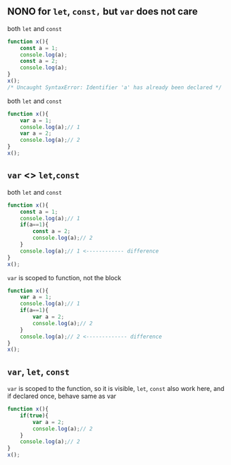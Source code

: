

## NONO for `let`, `const,` but `var` does not care

both `let` and `const`
```js
function x(){
	const a = 1;
	console.log(a);
	const a = 2;
	console.log(a);
}
x();
/* Uncaught SyntaxError: Identifier 'a' has already been declared */ 
```
both `let` and `const`
```js
function x(){
	var a = 1;
	console.log(a);// 1
	var a = 2;
	console.log(a);// 2
}
x();
```



## `var`  <> `let`,`const`

both `let` and `const`

```js
function x(){
	const a = 1;
	console.log(a);// 1
	if(a==1){
		const a = 2;
		console.log(a);// 2
	}
	console.log(a);// 1	<------------ difference
}
x();
```

`var` is scoped to function, not the block

```js
function x(){
	var a = 1;
	console.log(a);// 1
	if(a==1){
		var a = 2;
		console.log(a);// 2
	}
	console.log(a);// 2	<------------- difference
}
x();
```

## `var`, `let`, `const`

`var` is scoped to the function, so it is visible, `let`, `const` also work here, and if declared once, behave same as var

```js
function x(){
	if(true){
		var a = 2;
		console.log(a);// 2
	}
	console.log(a);// 2
}
x();
```

